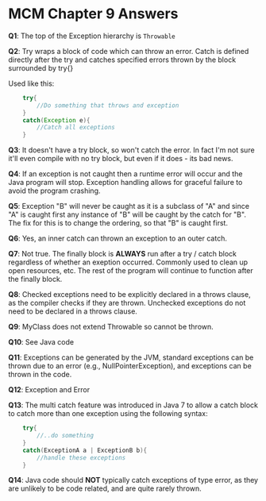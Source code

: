 # MCM Chapter 9 Answers

**Q1**: The top of the Exception hierarchy is `Throwable`

**Q2**: Try wraps a block of code which can throw an error. Catch is defined directly after the try and catches specified errors thrown by the block surrounded by try{}

Used like this:

````java
	try{
		//Do something that throws and exception
	}
	catch(Exception e){
		//Catch all exceptions
	}
````

**Q3**: It doesn't have a try block, so won't catch the error. In fact I'm not sure it'll even compile with no try block, but even if it does - its bad news.

**Q4**: If an exception is not caught then a runtime error will occur and the Java program will stop. Exception handling allows for graceful failure to avoid the program crashing.

**Q5**: Exception "B" will never be caught as it is a subclass of "A" and since "A" is caught first any instance of "B" will be caught by the catch for "B". The fix for this is to change the ordering, so that "B" is caught first.

**Q6**: Yes, an inner catch can thrown an exception to an outer catch.

**Q7**: Not true. The finally block is **ALWAYS** run after a try / catch block regardless of whether an exeption occurred. Commonly used to clean up open resources, etc. The rest of the program will continue to function after the finally block.

**Q8**: Checked exceptions need to be explicitly declared in a throws clause, as the compiler checks if they are thrown. Unchecked exceptions do not need to be declared in a throws clause.

**Q9**: MyClass does not extend Throwable so cannot be thrown.

**Q10**: See Java code

**Q11**: Exceptions can be generated by the JVM, standard exceptions can be thrown due to an error (e.g., NullPointerException), and exceptions can be thrown in the code.

**Q12**: Exception and Error

**Q13**: The multi catch feature was introduced in Java 7 to allow a catch block to catch more than one exception using the following syntax:

```java
	try{
		//..do something
	}
	catch(ExceptionA a | ExceptionB b){
		//handle these exceptions
	}
```

**Q14**: Java code should **NOT** typically catch exceptions of type error, as they are unlikely to be code related, and are quite rarely thrown.

